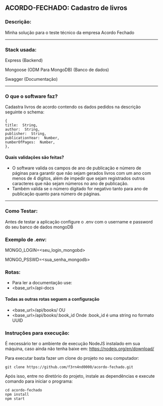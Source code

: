 ## ACORDO-FECHADO: Cadastro de livros  

### Descrição:

Minha solução para o teste técnico da empresa Acordo Fechado

* * *  

### Stack usada:

 Express (Backend)
 
 Mongoose (ODM Para MongoDB) (Banco de dados)
 
 Swagger (Documentação)

  * * * 
### O que o software faz?
Cadastra livros de acordo contendo os dados pedidos na descrição seguinte o schema:
``` 
{
title:  String,
author:  String,
publisher:  String,
publicationYear:  Number,
numberOfPages:  Number,
},
```
#### Quais validações são feitas?
* O software valida os campos de ano de publicação e número de páginas para garantir que não sejam gerados livros com um ano com menos de 4 dígitos, além de impedir que sejam registrados outros caracteres que não sejam números no ano de publicação.
* Também valida se o número digitado for negativo tanto para ano de publicação quanto para número de páginas.

* * *

### Como Testar:
Antes de testar a aplicação configure o .env com o username e password do seu banco de dados mongoDB

### Exemplo de .env:

MONGO_LOGIN=<seu_login_mongobd>

MONGO_PSSWD=<sua_senha_mongodb>

### Rotas:
* Para ler a documentação use:
* <base_url>/api-docs
#### Todas as outras rotas seguem a configuração
* <base_url>/api/books/
OU
* <base_url>/api/books/:book_id
Onde :book_id é uma string no formato UUID

### Instruções para execução:

É necessário ter o ambiente de execução NodeJS instalado em sua máquina, caso ainda não tenha baixe em: https://nodejs.org/en/download/

Para executar basta fazer um clone do projeto no seu computador:

``` 
git clone https://github.com/f3rn4nd0000/acordo-fechado.git 
```

Após isso, entre no diretório do projeto, instale as dependências e execute comando para iniciar o programa:

```
cd acordo-fechado
npm install
npm start
```
